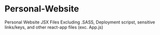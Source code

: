 # Personal-Website
Personal Website JSX Files 
Excluding .SASS, Deployment scripst, sensitive links/keys, and other react-app files (exc. App.js)
